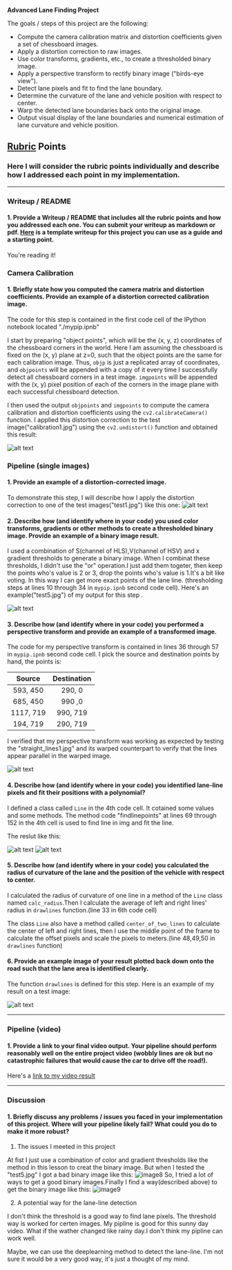 
**Advanced Lane Finding Project**

The goals / steps of this project are the following:

* Compute the camera calibration matrix and distortion coefficients given a set of chessboard images.
* Apply a distortion correction to raw images.
* Use color transforms, gradients, etc., to create a thresholded binary image.
* Apply a perspective transform to rectify binary image ("birds-eye view").
* Detect lane pixels and fit to find the lane boundary.
* Determine the curvature of the lane and vehicle position with respect to center.
* Warp the detected lane boundaries back onto the original image.
* Output visual display of the lane boundaries and numerical estimation of lane curvature and vehicle position.

[//]: # (Image References)

[image1]: output_images/cam.png "Distorted"
[image2]: output_images/test1_undist.jpg "Undistorted"
[image3]: output_images/test5_bin.png "Binary"
[image4]: output_images/warped.png "warp"
[image5]: output_images/fit1.png "fit"
[image6]: output_images/fit2.png "fit"
[image7]: output_images/result.png "output"
[image8]: output_images/2c.png ""
[image9]: output_images/3c.png ""
[video1]: ./project_video.mp4 "Video"

## [Rubric](https://review.udacity.com/#!/rubrics/571/view) Points

### Here I will consider the rubric points individually and describe how I addressed each point in my implementation.  

---

### Writeup / README

#### 1. Provide a Writeup / README that includes all the rubric points and how you addressed each one.  You can submit your writeup as markdown or pdf.  [Here](https://github.com/udacity/CarND-Advanced-Lane-Lines/blob/master/writeup_template.md) is a template writeup for this project you can use as a guide and a starting point.  

You're reading it!

### Camera Calibration

#### 1. Briefly state how you computed the camera matrix and distortion coefficients. Provide an example of a distortion corrected calibration image.

The code for this step is contained in the first code cell of the IPython notebook located "./mypip.ipnb"

I start by preparing "object points", which will be the (x, y, z) coordinates of the chessboard corners in the world. Here I am assuming the chessboard is fixed on the (x, y) plane at z=0, such that the object points are the same for each calibration image.  Thus, `objp` is just a replicated array of coordinates, and `objpoints` will be appended with a copy of it every time I successfully detect all chessboard corners in a test image.  `imgpoints` will be appended with the (x, y) pixel position of each of the corners in the image plane with each successful chessboard detection.  

I then used the output `objpoints` and `imgpoints` to compute the camera calibration and distortion coefficients using the `cv2.calibrateCamera()` function.  I applied this distortion correction to the test image("calibration1.jpg") using the `cv2.undistort()` function and obtained this result: 

![alt text][image1]

### Pipeline (single images)

#### 1. Provide an example of a distortion-corrected image.

To demonstrate this step, I will describe how I apply the distortion correction to one of the test images("test1.jpg") like this one:
![alt text][image2]

#### 2. Describe how (and identify where in your code) you used color transforms, gradients or other methods to create a thresholded binary image.  Provide an example of a binary image result.

I used a combination of S(channel of HLS),V(channel of HSV) and x gradient thresholds to generate a binary image. When I combinat these thresholds, I didn't use the "or" operation.I just add them togeter, then keep the points who's value is 2 or 3, drop the points who's value is 1.It's a bit like voting. In this way I can get more exact points of the lane line. (thresholding steps at lines 10 through 34 in `mypip.ipnb` second code cell).  Here's an example("test5.jpg") of my output for this step .

![alt text][image3]

#### 3. Describe how (and identify where in your code) you performed a perspective transform and provide an example of a transformed image.

The code for my perspective transform is contained in lines 36 through 57 in `mypip.ipnb` second code cell. I pick the source and destination points by hand, the points is:

| Source        | Destination   | 
|:-------------:|:-------------:| 
| 593, 450      | 290, 0        | 
| 685, 450      | 990 ,0        |
| 1117, 719     | 990, 719      |
| 194, 719      | 290, 719      |

I verified that my perspective transform was working as expected by testing the "straight_lines1.jpg" and its warped counterpart to verify that the lines appear parallel in the warped image.

![alt text][image4]

#### 4. Describe how (and identify where in your code) you identified lane-line pixels and fit their positions with a polynomial?

I defined a class called `Line` in the 4th code cell. It cotained some values and some methods. 
The method code "findlinepoints" at lines 69 through 152 in the 4th cell is used to find line in img and fit the line.

The reslut like this:

![alt text][image6] ![alt text][image5]

#### 5. Describe how (and identify where in your code) you calculated the radius of curvature of the lane and the position of the vehicle with respect to center.

I calculated the radius of curvature of one line in a method of the `Line` class named `calc_radius`.Then I calculate the average of left and right lines' radius in `drawlines` function.(line 33 in 6th code cell)

The class `Line` also have a method called `center_of_two_lines` to calculate the center of left and right lines, then I use the middle point of the frame to calculate the offset pixels and scale the pixels to meters.(line 48,49,50 in `drawlines` function)

#### 6. Provide an example image of your result plotted back down onto the road such that the lane area is identified clearly.

The function `drawlines` is defined for this step. Here is an example of my result on a test image:

![alt text][image7]

---

### Pipeline (video)

#### 1. Provide a link to your final video output.  Your pipeline should perform reasonably well on the entire project video (wobbly lines are ok but no catastrophic failures that would cause the car to drive off the road!).

Here's a [link to my video result](./video_out.mp4)

---

### Discussion

#### 1. Briefly discuss any problems / issues you faced in your implementation of this project.  Where will your pipeline likely fail?  What could you do to make it more robust?

1. The issues I meeted in this project

At fist I just use a combination of color and gradient thresholds like the method in this lesson to creat the binary image.
But when I tested the "test5.jpg" I got a bad binary image like this:
![image8]
So, I tried a lot of ways to get a good binary images.Finally I find a way(described above) to get the binary image like this:
![image9]

2. A potential way for the lane-line detection

I don't think the threshold is a good way to find lane pixels. The threshold way is worked for certen images. My pipline is good for this sunny day video. What if the wather changed like rainy day.I don't think my pipline can work well.

Maybe, we can use the deeplearning method to detect the lane-line. I'm not sure it would be a very good way, it's just a thought of my mind.